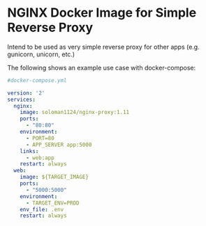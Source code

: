 # NGINX Docker Image for Simple Reverse Proxy

Intend to be used as very simple reverse proxy for other apps (e.g. gunicorn, unicorn, etc.)

The following shows an example use case with docker-compose:

```yaml
#docker-compose.yml

version: '2'
services:
  nginx:
    image: soloman1124/nginx-proxy:1.11
    ports:
      - "80:80"
    environment:
      - PORT=80
      - APP_SERVER app:5000
    links:
      - web:app
    restart: always
  web:
    image: ${TARGET_IMAGE}
    ports:
      - "5000:5000"
    environment:
      - TARGET_ENV=PROD
    env_file: .env
    restart: always
```
